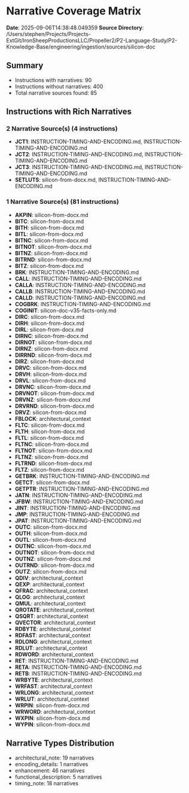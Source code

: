 # Narrative Coverage Matrix

**Date**: 2025-09-06T14:38:48.049359
**Source Directory**: /Users/stephen/Projects/Projects-ExtGit/IronSheepProductionsLLC/Propeller2/P2-Language-Study/P2-Knowledge-Base/engineering/ingestion/sources/silicon-doc

## Summary
- Instructions with narratives: 90
- Instructions without narratives: 400
- Total narrative sources found: 85

## Instructions with Rich Narratives

### 2 Narrative Source(s) (4 instructions)
- **JCT1**: INSTRUCTION-TIMING-AND-ENCODING.md, INSTRUCTION-TIMING-AND-ENCODING.md
- **JCT2**: INSTRUCTION-TIMING-AND-ENCODING.md, INSTRUCTION-TIMING-AND-ENCODING.md
- **JCT3**: INSTRUCTION-TIMING-AND-ENCODING.md, INSTRUCTION-TIMING-AND-ENCODING.md
- **SETLUTS**: silicon-from-docx.md, INSTRUCTION-TIMING-AND-ENCODING.md

### 1 Narrative Source(s) (81 instructions)
- **AKPIN**: silicon-from-docx.md
- **BITC**: silicon-from-docx.md
- **BITH**: silicon-from-docx.md
- **BITL**: silicon-from-docx.md
- **BITNC**: silicon-from-docx.md
- **BITNOT**: silicon-from-docx.md
- **BITNZ**: silicon-from-docx.md
- **BITRND**: silicon-from-docx.md
- **BITZ**: silicon-from-docx.md
- **BRK**: INSTRUCTION-TIMING-AND-ENCODING.md
- **CALL**: INSTRUCTION-TIMING-AND-ENCODING.md
- **CALLA**: INSTRUCTION-TIMING-AND-ENCODING.md
- **CALLB**: INSTRUCTION-TIMING-AND-ENCODING.md
- **CALLD**: INSTRUCTION-TIMING-AND-ENCODING.md
- **COGBRK**: INSTRUCTION-TIMING-AND-ENCODING.md
- **COGINIT**: silicon-doc-v35-facts-only.md
- **DIRC**: silicon-from-docx.md
- **DIRH**: silicon-from-docx.md
- **DIRL**: silicon-from-docx.md
- **DIRNC**: silicon-from-docx.md
- **DIRNOT**: silicon-from-docx.md
- **DIRNZ**: silicon-from-docx.md
- **DIRRND**: silicon-from-docx.md
- **DIRZ**: silicon-from-docx.md
- **DRVC**: silicon-from-docx.md
- **DRVH**: silicon-from-docx.md
- **DRVL**: silicon-from-docx.md
- **DRVNC**: silicon-from-docx.md
- **DRVNOT**: silicon-from-docx.md
- **DRVNZ**: silicon-from-docx.md
- **DRVRND**: silicon-from-docx.md
- **DRVZ**: silicon-from-docx.md
- **FBLOCK**: architectural_context
- **FLTC**: silicon-from-docx.md
- **FLTH**: silicon-from-docx.md
- **FLTL**: silicon-from-docx.md
- **FLTNC**: silicon-from-docx.md
- **FLTNOT**: silicon-from-docx.md
- **FLTNZ**: silicon-from-docx.md
- **FLTRND**: silicon-from-docx.md
- **FLTZ**: silicon-from-docx.md
- **GETBRK**: INSTRUCTION-TIMING-AND-ENCODING.md
- **GETCT**: silicon-from-docx.md
- **GETPTR**: INSTRUCTION-TIMING-AND-ENCODING.md
- **JATN**: INSTRUCTION-TIMING-AND-ENCODING.md
- **JFBW**: INSTRUCTION-TIMING-AND-ENCODING.md
- **JINT**: INSTRUCTION-TIMING-AND-ENCODING.md
- **JMP**: INSTRUCTION-TIMING-AND-ENCODING.md
- **JPAT**: INSTRUCTION-TIMING-AND-ENCODING.md
- **OUTC**: silicon-from-docx.md
- **OUTH**: silicon-from-docx.md
- **OUTL**: silicon-from-docx.md
- **OUTNC**: silicon-from-docx.md
- **OUTNOT**: silicon-from-docx.md
- **OUTNZ**: silicon-from-docx.md
- **OUTRND**: silicon-from-docx.md
- **OUTZ**: silicon-from-docx.md
- **QDIV**: architectural_context
- **QEXP**: architectural_context
- **QFRAC**: architectural_context
- **QLOG**: architectural_context
- **QMUL**: architectural_context
- **QROTATE**: architectural_context
- **QSQRT**: architectural_context
- **QVECTOR**: architectural_context
- **RDBYTE**: architectural_context
- **RDFAST**: architectural_context
- **RDLONG**: architectural_context
- **RDLUT**: architectural_context
- **RDWORD**: architectural_context
- **RET**: INSTRUCTION-TIMING-AND-ENCODING.md
- **RETA**: INSTRUCTION-TIMING-AND-ENCODING.md
- **RETB**: INSTRUCTION-TIMING-AND-ENCODING.md
- **WRBYTE**: architectural_context
- **WRFAST**: architectural_context
- **WRLONG**: architectural_context
- **WRLUT**: architectural_context
- **WRPIN**: silicon-from-docx.md
- **WRWORD**: architectural_context
- **WXPIN**: silicon-from-docx.md
- **WYPIN**: silicon-from-docx.md

## Narrative Types Distribution

- architectural_note: 19 narratives
- encoding_details: 1 narratives
- enhancement: 46 narratives
- functional_description: 5 narratives
- timing_note: 18 narratives
